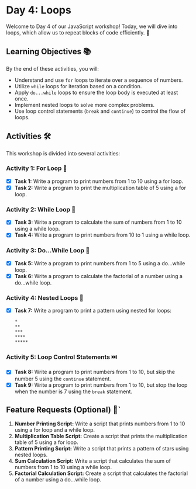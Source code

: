 # Day 4: Loops

Welcome to Day 4 of our JavaScript workshop! Today, we will dive into loops, which allow us to repeat blocks of code efficiently. 🎉

## Learning Objectives 📚

By the end of these activities, you will:
- Understand and use `for` loops to iterate over a sequence of numbers.
- Utilize `while` loops for iteration based on a condition.
- Apply `do...while` loops to ensure the loop body is executed at least once.
- Implement nested loops to solve more complex problems.
- Use loop control statements (`break` and `continue`) to control the flow of loops.

## Activities 🛠️

This workshop is divided into several activities:

### Activity 1: For Loop 🔁

- [X] **Task 1:** Write a program to print numbers from 1 to 10 using a for loop.
- [X] **Task 2:** Write a program to print the multiplication table of 5 using a for loop.

### Activity 2: While Loop 🔄

- [X] **Task 3:** Write a program to calculate the sum of numbers from 1 to 10 using a while loop.
- [X] **Task 4:** Write a program to print numbers from 10 to 1 using a while loop.

### Activity 3: Do...While Loop 🔂

- [X] **Task 5:** Write a program to print numbers from 1 to 5 using a do...while loop.
- [X] **Task 6:** Write a program to calculate the factorial of a number using a do...while loop.

### Activity 4: Nested Loops 🔀

- [X] **Task 7:** Write a program to print a pattern using nested for loops:
    ```
    *
    **
    ***
    ****
    *****
    ```

### Activity 5: Loop Control Statements ⏭️

- [X] **Task 8:** Write a program to print numbers from 1 to 10, but skip the number 5 using the `continue` statement.
- [X] **Task 9:** Write a program to print numbers from 1 to 10, but stop the loop when the number is 7 using the `break` statement.

## Feature Requests (Optional) 🎨`

1. **Number Printing Script:** Write a script that prints numbers from 1 to 10 using a for loop and a while loop.
2. **Multiplication Table Script:** Create a script that prints the multiplication table of 5 using a for loop.
3. **Pattern Printing Script:** Write a script that prints a pattern of stars using nested loops.
4. **Sum Calculation Script:** Write a script that calculates the sum of numbers from 1 to 10 using a while loop.
5. **Factorial Calculation Script:** Create a script that calculates the factorial of a number using a do...while loop.
